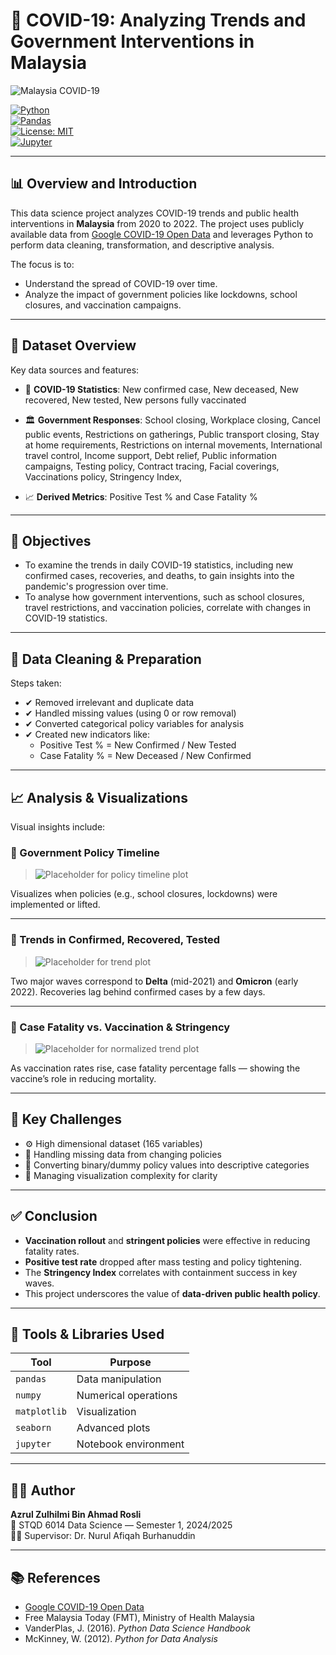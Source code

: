 
# 🦠 COVID-19: Analyzing Trends and Government Interventions in Malaysia

![Malaysia COVID-19](https://upload.wikimedia.org/wikipedia/commons/thumb/6/6e/Flag_of_Malaysia.svg/320px-Flag_of_Malaysia.svg.png)

[![Python](https://img.shields.io/badge/Python-3.10-blue.svg)](https://www.python.org/downloads/release/python-3100/)  
[![Pandas](https://img.shields.io/badge/Library-pandas-informational)](https://pandas.pydata.org/)  
[![License: MIT](https://img.shields.io/badge/License-MIT-yellow.svg)](https://opensource.org/licenses/MIT)  
[![Jupyter](https://img.shields.io/badge/Notebook-Jupyter-orange)](https://jupyter.org)

---

## 📊 Overview and Introduction

This data science project analyzes COVID-19 trends and public health interventions in **Malaysia** from 2020 to 2022. The project uses publicly available data from [Google COVID-19 Open Data](https://health.google.com/covid-19/open-data/raw-data?loc=MY) and leverages Python to perform data cleaning, transformation, and descriptive analysis.

The focus is to:
- Understand the spread of COVID-19 over time.
- Analyze the impact of government policies like lockdowns, school closures, and vaccination campaigns.

---

## 📁 Dataset Overview

Key data sources and features:

- 🧬 **COVID-19 Statistics**: New confirmed case, New deceased, New recovered, New tested, New persons fully vaccinated  
- 🏛 **Government Responses**: School closing, 
Workplace closing, 
Cancel public events, 
Restrictions on gatherings, 
Public transport closing, Stay at home requirements, 
Restrictions on internal movements, 
International travel control, 
Income support, 
Debt relief, 
Public information campaigns, 
Testing policy, 
Contract tracing, 
Facial coverings, 
Vaccinations policy, 
Stringency Index, 

- 📈 **Derived Metrics**: Positive Test % and Case Fatality %

---

## 🎯 Objectives

- To examine the trends in daily COVID-19 statistics, including new confirmed 
cases, recoveries, and deaths, to gain insights into the pandemic's progression 
over time. 
- To analyse how government interventions, such as school closures, travel 
restrictions, and vaccination policies, correlate with changes in COVID-19 
statistics. 

---

## 🧹 Data Cleaning & Preparation

Steps taken:
- ✔ Removed irrelevant and duplicate data
- ✔ Handled missing values (using 0 or row removal)
- ✔ Converted categorical policy variables for analysis
- ✔ Created new indicators like:
  - Positive Test % = New Confirmed / New Tested
  - Case Fatality % = New Deceased / New Confirmed

---

## 📈 Analysis & Visualizations

Visual insights include:

### 📌 Government Policy Timeline

> ![Placeholder for policy timeline plot](https://via.placeholder.com/700x300?text=Policy+Timeline+Plot)

Visualizes when policies (e.g., school closures, lockdowns) were implemented or lifted.

---

### 📌 Trends in Confirmed, Recovered, Tested

> ![Placeholder for trend plot](https://via.placeholder.com/700x300?text=Confirmed+vs+Recovered+Trend)

Two major waves correspond to **Delta** (mid-2021) and **Omicron** (early 2022). Recoveries lag behind confirmed cases by a few days.

---

### 📌 Case Fatality vs. Vaccination & Stringency

> ![Placeholder for normalized trend plot](https://via.placeholder.com/700x300?text=Stringency+%26+Fatality+Trend)

As vaccination rates rise, case fatality percentage falls — showing the vaccine’s role in reducing mortality.

---

## 🧩 Key Challenges

- ⚙️ High dimensional dataset (165 variables)
- 🧪 Handling missing data from changing policies
- 🔄 Converting binary/dummy policy values into descriptive categories
- 🎨 Managing visualization complexity for clarity

---

## ✅ Conclusion

- **Vaccination rollout** and **stringent policies** were effective in reducing fatality rates.
- **Positive test rate** dropped after mass testing and policy tightening.
- The **Stringency Index** correlates with containment success in key waves.
- This project underscores the value of **data-driven public health policy**.

---

## 🧠 Tools & Libraries Used

| Tool            | Purpose                       |
|-----------------|-------------------------------|
| `pandas`        | Data manipulation              |
| `numpy`         | Numerical operations           |
| `matplotlib`    | Visualization                  |
| `seaborn`       | Advanced plots                 |
| `jupyter`       | Notebook environment           |

---

## 🧑‍💻 Author

**Azrul Zulhilmi Bin Ahmad Rosli**  
📘 STQD 6014 Data Science — Semester 1, 2024/2025  
👩‍🏫 Supervisor: Dr. Nurul Afiqah Burhanuddin

---

## 📚 References

- [Google COVID-19 Open Data](https://health.google.com/covid-19/open-data/raw-data?loc=MY)
- Free Malaysia Today (FMT), Ministry of Health Malaysia
- VanderPlas, J. (2016). *Python Data Science Handbook*
- McKinney, W. (2012). *Python for Data Analysis*
